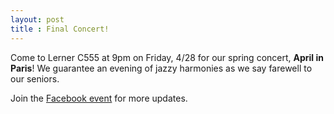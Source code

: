 ```yaml
---
layout: post
title : Final Concert!
---
```


Come to Lerner C555 at 9pm on Friday, 4/28 for our spring concert, **April in Paris**!
We guarantee an evening of jazzy harmonies as we say farewell to our seniors.

Join the [Facebook event](https://www.facebook.com/events/285928981845480/) for more updates.
